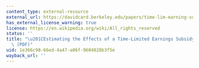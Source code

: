 ```yaml
---
content_type: external-resource
external_url: https://davidcard.berkeley.edu/papers/time-lim-earning-sub.pdf
has_external_license_warning: true
license: https://en.wikipedia.org/wiki/All_rights_reserved
status: ''
title: "\u201CEstimating the Effects of a Time-Limited Earnings Subsidy for Welfare-Leavers.\u201D\
  \ (PDF)"
uid: 1e366c98-66ed-4a47-a06f-9604028b3f5e
wayback_url: ''
---
```

